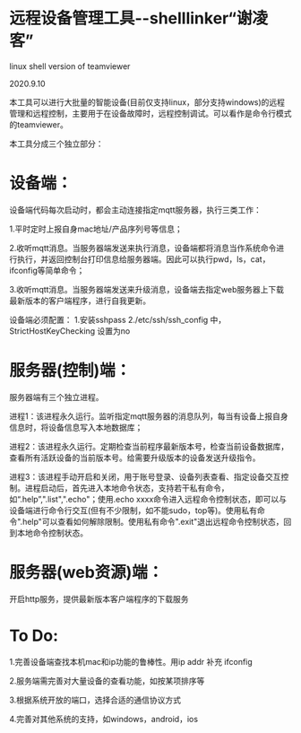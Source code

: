 # 远程设备管理工具--shelllinker“谢凌客”

linux shell version of teamviewer

2020.9.10

本工具可以进行大批量的智能设备(目前仅支持linux，部分支持windows)的远程管理和远程控制，主要用于在设备故障时，远程控制调试。可以看作是命令行模式的teamviewer。

本工具分成三个独立部分：


# 设备端：

设备端代码每次启动时，都会主动连接指定mqtt服务器，执行三类工作：

1.平时定时上报自身mac地址/产品序列号等信息；

2.收听mqtt消息。当服务器端发送来执行消息，设备端都将消息当作系统命令进行执行，并返回控制台打印信息给服务器端。因此可以执行pwd，ls，cat，ifconfig等简单命令；

3.收听mqtt消息。当服务器端发送来升级消息，设备端去指定web服务器上下载最新版本的客户端程序，进行自我更新。

设备端必须配置：
1.安装sshpass
2./etc/ssh/ssh_config 中，StrictHostKeyChecking 设置为no


# 服务器(控制)端：

服务器端有三个独立进程。

进程1：该进程永久运行。监听指定mqtt服务器的消息队列，每当有设备上报自身信息时，将设备信息写入本地数据库；

进程2：该进程永久运行。定期检查当前程序最新版本号，检查当前设备数据库，查看所有活跃设备的当前版本号。给需要升级版本的设备发送升级指令。

进程3：该进程手动开启和关闭，用于账号登录、设备列表查看、指定设备交互控制。进程启动后，首先进入本地命令状态，支持若干私有命令，如“.help”,".list",".echo"；使用.echo xxxx命令进入远程命令控制状态，即可以与设备端进行命令行交互(但有不少限制，如不能sudo，top等)。使用私有命令".help"可以查看如何解除限制。使用私有命令".exit"退出远程命令控制状态，回到本地命令控制状态。


# 服务器(web资源)端：

开启http服务，提供最新版本客户端程序的下载服务


# To Do:

1.完善设备端查找本机mac和ip功能的鲁棒性。用ip addr 补充 ifconfig

2.服务端需完善对大量设备的查看功能，如按某项排序等

3.根据系统开放的端口，选择合适的通信协议方式

4.完善对其他系统的支持，如windows，android，ios
